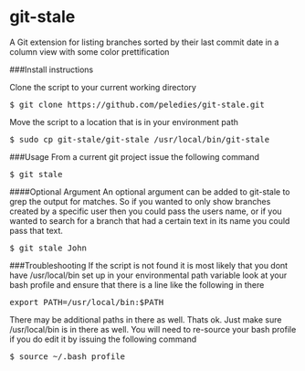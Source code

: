 git-stale
=========

A Git extension for listing branches sorted by their last commit date in a column view with some color prettification

###Install instructions

Clone the script to your current working directory
<pre>$ git clone https://github.com/peledies/git-stale.git</pre>

Move the script to a location that is in your environment path
<pre>$ sudo cp git-stale/git-stale /usr/local/bin/git-stale</pre>

###Usage
From a current git project issue the following command
<pre>$ git stale</pre>

####Optional Argument
An optional argument can be added to git-stale to grep the output for matches. So if you wanted to only show branches created by a specific user then 
you could pass the users name, or if you wanted to search for a branch that had a certain text in its name you could pass that text.
<pre>$ git stale John</pre>

###Troubleshooting
If the script is not found it is most likely that you dont have /usr/local/bin set up in your environmental path variable
look at your bash profile and ensure that there is a line like the following in there

<pre>export PATH=/usr/local/bin:$PATH</pre>

There may be additional paths in there as well. Thats ok. Just make sure /usr/local/bin is in there as well.
You will need to re-source your bash profile if you do edit it by issuing the following command
<pre>$ source ~/.bash_profile</pre>


